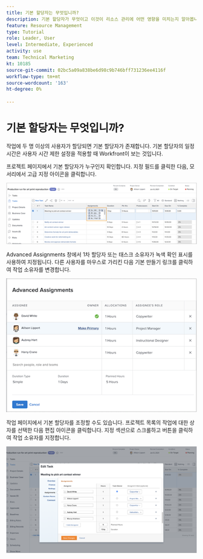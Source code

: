 ```yaml
---
title: 기본 할당자는 무엇입니까?
description: 기본 할당자가 무엇이고 이것이 리소스 관리에 어떤 영향을 미치는지 알아봅니다.
feature: Resource Management
type: Tutorial
role: Leader, User
level: Intermediate, Experienced
activity: use
team: Technical Marketing
kt: 10185
source-git-commit: 02bc5a09a838be6d98c9b746bff731236ee4116f
workflow-type: tm+mt
source-wordcount: '163'
ht-degree: 0%

---
```


# 기본 할당자는 무엇입니까?

작업에 두 명 이상의 사용자가 할당되면 기본 할당자가 존재합니다. 기본 할당자의 일정 시간은 사용자 시간 제한 설정을 적용할 때 Workfront이 보는 것입니다.

프로젝트 페이지에서 기본 할당자가 누구인지 확인합니다. 지정 필드를 클릭한 다음, 모서리에서 고급 지정 아이콘을 클릭합니다.

![여러 할당](assets/pa_01.png)

Advanced Assignments 창에서 1차 할당자 또는 태스크 소유자가 녹색 확인 표시를 사용하여 지정됩니다. 다른 사용자를 마우스로 가리킨 다음 기본 만들기 링크를 클릭하여 작업 소유자를 변경합니다.

![선택한 기본 담당자](assets/pa_02.png)

작업 페이지에서 기본 할당자를 조정할 수도 있습니다. 프로젝트 목록의 작업에 대한 상자를 선택한 다음 편집 아이콘을 클릭합니다. 지정 섹션으로 스크롤하고 버튼을 클릭하여 작업 소유자를 지정합니다.

![작업 소유자 단추](assets/pa_03.png)

